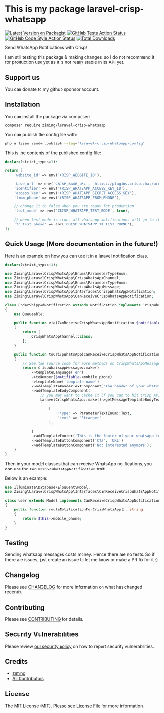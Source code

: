 # This is my package laravel-crisp-whatsapp

[![Latest Version on Packagist](https://img.shields.io/packagist/v/ziming/laravel-crisp-whatsapp.svg?style=flat-square)](https://packagist.org/packages/ziming/laravel-crisp-whatsapp)
[![GitHub Tests Action Status](https://img.shields.io/github/actions/workflow/status/ziming/laravel-crisp-whatsapp/run-tests.yml?branch=main&label=tests&style=flat-square)](https://github.com/ziming/laravel-crisp-whatsapp/actions?query=workflow%3Arun-tests+branch%3Amain)
[![GitHub Code Style Action Status](https://img.shields.io/github/actions/workflow/status/ziming/laravel-crisp-whatsapp/fix-php-code-style-issues.yml?branch=main&label=code%20style&style=flat-square)](https://github.com/ziming/laravel-crisp-whatsapp/actions?query=workflow%3A"Fix+PHP+code+style+issues"+branch%3Amain)
[![Total Downloads](https://img.shields.io/packagist/dt/ziming/laravel-crisp-whatsapp.svg?style=flat-square)](https://packagist.org/packages/ziming/laravel-crisp-whatsapp)

Send WhatsApp Notifications with Crisp!

I am still testing this package & making changes, so I do not recommend it for production use yet as it is not 
really stable in its API yet.

## Support us

You can donate to my github sponsor account.

## Installation

You can install the package via composer:

```bash
composer require ziming/laravel-crisp-whatsapp
```

You can publish the config file with:

```bash
php artisan vendor:publish --tag="laravel-crisp-whatsapp-config"
```

This is the contents of the published config file:

```php
declare(strict_types=1);

return [
    'website_id' => env('CRISP_WEBSITE_ID'),

    'base_url' => env('CRISP_BASE_URL', 'https://plugins.crisp.chat/urn:crisp.im:whatsapp:0/wa/api/website'),
    'identifier' => env('CRISP_WHATSAPP_ACCESS_KEY_ID'),
    'access_key' => env('CRISP_WHATSAPP_SECRET_ACCESS_KEY'),
    'from_phone' => env('CRISP_WHATSAPP_FROM_PHONE'),

    // change it to false when you are ready for production
    'test_mode' => env('CRISP_WHATSAPP_TEST_MODE', true),

    // when test_mode is true, all whatsapp notifications will go to this number
    'to_test_phone' => env('CRISP_WHATSAPP_TO_TEST_PHONE'),
];
```

## Quick Usage (More documentation in the future!)

Here is an example on how you can use it in a laravel notification class.

```php
declare(strict_types=1);

use Ziming\LaravelCrispWhatsApp\Enums\ParameterTypeEnum;
use Ziming\LaravelCrispWhatsApp\CrispWhatsAppChannel;
use Ziming\LaravelCrispWhatsApp\Enums\ParameterTypeEnum;
use Ziming\LaravelCrispWhatsApp\CrispWhatsAppMessage;
use Ziming\LaravelCrispWhatsApp\Interfaces\CrispWhatsAppNotification;
use Ziming\LaravelCrispWhatsApp\CanReceiveCrispWhatsAppNotification;

class OrderShippedNotification extends Notification implements CrispWhatsAppNotification
{
    use Queueable;

    public function via(CanReceiveCrispWhatsAppNotification $notifiable): array
    {
        return [
            CrispWhatsAppChannel::class;
        ];
    }

    public function toCrispWhatsApp(CanReceiveCrispWhatsAppNotification $notifiable): CrispWhatsAppMessage
    {
        // See the source code for more methods on CrispWhatsAppMessage!
        return CrispWhatsAppMessage::make()
            ->templateLanguage('en')
            ->toNumber($notifiable->mobile_phone)
            ->templateName('template-name')
            ->addTemplateHeaderTextComponent('The header of your whatsapp template')
            ->addTemplateBodyComponent(
                // you may want to cache it if you can to hit Crisp API lesser!
                LaravelCrispWhatsApp::make()->getMessageTemplateBodyText('template-name'),
                [
                    [
                        'type' => ParameterTextEnum::Text,
                        'text' => 'Stranger',
                    ],
                ]
            )
            ->addTemplateFooter('This is the footer of your whatsapp template')
            ->addTemplateButtonComponent('CTA', 'URL')
            ->addTemplateButtonComponent('Not interested anymore');
    }
}
```

Then in your model classes that can receive WhatsApp notifications, you can use the `CanReceiveWhatsAppNotification` trait:

Below is an example:

```php
use Illuminate\Database\Eloquent\Model;
use Ziming\LaravelCrispWhatsApp\Interfaces\CanReceiveCrispWhatsAppNotification;

class User extends Model implements CanReceiveCrispWhatsAppNotification
{
    public function routeNotificationForCrispWhatsApp(): string
    {
        return $this->mobile_phone;
    }
}
```

## Testing

Sending whatsapp messages costs money. Hence there are no tests. So if there are issues, just create an issue to let me know or make a PR fix for it :)

## Changelog

Please see [CHANGELOG](CHANGELOG.md) for more information on what has changed recently.

## Contributing

Please see [CONTRIBUTING](CONTRIBUTING.md) for details.

## Security Vulnerabilities

Please review [our security policy](../../security/policy) on how to report security vulnerabilities.

## Credits

- [ziming](https://github.com/ziming)
- [All Contributors](../../contributors)

## License

The MIT License (MIT). Please see [License File](LICENSE.md) for more information.
